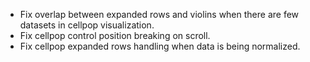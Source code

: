 - Fix overlap between expanded rows and violins when there are few datasets in cellpop visualization.
- Fix cellpop control position breaking on scroll.
- Fix cellpop expanded rows handling when data is being normalized.

